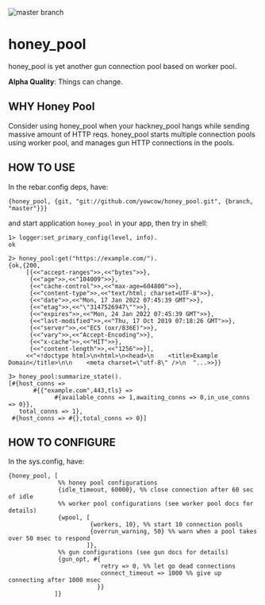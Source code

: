 ![master branch](https://github.com/yowcow/honey_pool/actions/workflows/ci.yml/badge.svg?branch=master)

honey_pool
=====

honey_pool is yet another gun connection pool based on worker pool.

**Alpha Quality**: Things can change.


WHY Honey Pool
--------------

Consider using honey_pool when your hackney_pool hangs while sending massive amount of HTTP reqs.
honey_pool starts multiple connection pools using worker pool, and manages gun HTTP connections in the pools.


HOW TO USE
----------

In the rebar.config deps, have:

```
{honey_pool, {git, "git://github.com/yowcow/honey_pool.git", {branch, "master"}}}
```

and start application `honey_pool` in your app, then try in shell:

```
1> logger:set_primary_config(level, info).
ok

2> honey_pool:get("https://example.com/").
{ok,{200,
     [{<<"accept-ranges">>,<<"bytes">>},
      {<<"age">>,<<"104009">>},
      {<<"cache-control">>,<<"max-age=604800">>},
      {<<"content-type">>,<<"text/html; charset=UTF-8">>},
      {<<"date">>,<<"Mon, 17 Jan 2022 07:45:39 GMT">>},
      {<<"etag">>,<<"\"3147526947\"">>},
      {<<"expires">>,<<"Mon, 24 Jan 2022 07:45:39 GMT">>},
      {<<"last-modified">>,<<"Thu, 17 Oct 2019 07:18:26 GMT">>},
      {<<"server">>,<<"ECS (oxr/836E)">>},
      {<<"vary">>,<<"Accept-Encoding">>},
      {<<"x-cache">>,<<"HIT">>},
      {<<"content-length">>,<<"1256">>}],
     <<"<!doctype html>\n<html>\n<head>\n    <title>Example Domain</title>\n\n    <meta charset=\"utf-8\" />\n  "...>>}}

3> honey_pool:summarize_state().
[#{host_conns =>
       #{{"example.com",443,tls} =>
             #{available_conns => 1,awaiting_conns => 0,in_use_conns => 0}},
   total_conns => 1},
 #{host_conns => #{},total_conns => 0}]
```


HOW TO CONFIGURE
----------------

In the sys.config, have:

```
{honey_pool, [
              %% honey pool configurations
              {idle_timeout, 60000}, %% close connection after 60 sec of idle
              %% worker pool configurations (see worker pool docs for details)
              {wpool, [
                       {workers, 10}, %% start 10 connection pools
                       {overrun_warning, 50} %% warn when a pool takes over 50 msec to respond
                      ]},
              %% gun configurations (see gun docs for details)
              {gun_opt, #{
                          retry => 0, %% let go dead connections
                          connect_timeout => 1000 %% give up connecting after 1000 msec
                         }}
             ]}
```

